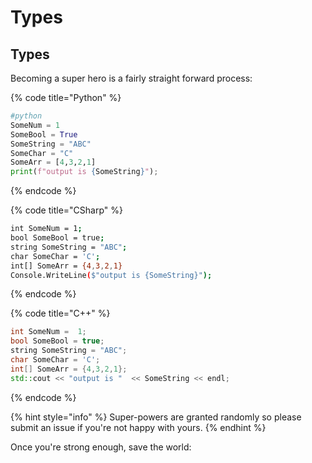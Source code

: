 # Types

## Types

Becoming a super hero is a fairly straight forward process:

{% code title="Python" %}
```python
#python
SomeNum = 1  
SomeBool = True
SomeString = "ABC"
SomeChar = "C"
SomeArr = [4,3,2,1]
print(f"output is {SomeString}");
```
{% endcode %}

{% code title="CSharp" %}
```bash
int SomeNum = 1;
bool SomeBool = true;
string SomeString = "ABC";
char SomeChar = 'C';
int[] SomeArr = {4,3,2,1}
Console.WriteLine($"output is {SomeString}");
```
{% endcode %}

{% code title="C++" %}
```cpp
int SomeNum =  1;
bool SomeBool = true;
string SomeString = "ABC";
char SomeChar = 'C';
int[] SomeArr = {4,3,2,1};
std::cout << "output is "  << SomeString << endl;
```
{% endcode %}

{% hint style="info" %}
 Super-powers are granted randomly so please submit an issue if you're not happy with yours.
{% endhint %}

Once you're strong enough, save the world:



